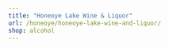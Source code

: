 ```yaml
---
title: "Honeoye Lake Wine & Liquor"
url: /honeoye/honeoye-lake-wine-and-liquor/
shop: alcohol
---
```

